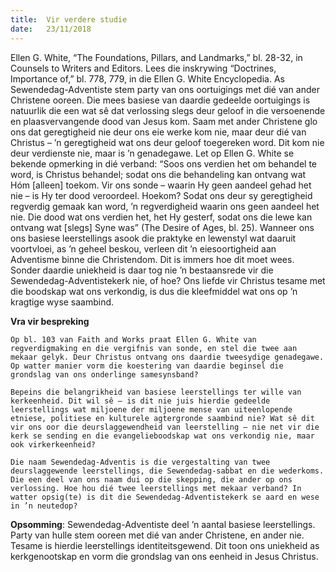 ```yaml
---
title:  Vir verdere studie
date:   23/11/2018
---
```


Ellen G. White, “The Foundations, Pillars, and Landmarks,” bl. 28-32, in Counsels to Writers and Editors. Lees die inskrywing “Doctrines, Importance of,” bl. 778, 779, in die Ellen G. White Encyclopedia. As Sewendedag-Adventiste stem party van ons oortuigings met dié van ander Christene ooreen. Die mees basiese van daardie gedeelde oortuigings is natuurlik die een wat sê dat verlossing slegs deur geloof in die versoenende en plaasvervangende dood van Jesus kom. Saam met ander Christene glo ons dat geregtigheid nie deur ons eie werke kom nie, maar deur dié van Christus – ’n geregtigheid wat ons deur geloof toegereken word. Dit kom nie deur verdienste nie, maar is ’n genadegawe. Let op Ellen G. White se bekende opmerking in dié verband: “Soos ons verdien het om behandel te word, is Christus behandel; sodat ons die behandeling kan ontvang wat Hóm [alleen] toekom. Vir ons sonde – waarin Hy geen aandeel gehad het nie – is Hy ter dood veroordeel. Hoekom? Sodat ons deur sy geregtigheid regverdig gemaak kan word, ’n regverdigheid waarin ons geen aandeel het nie. Die dood wat ons verdien het, het Hy gesterf, sodat ons die lewe kan ontvang wat [slegs] Syne was” (The Desire of Ages, bl. 25). Wanneer ons ons basiese leerstellings asook die praktyke en lewenstyl wat daaruit voortvloei, as ’n geheel beskou, verleen dit ’n eiesoortigheid aan Adventisme binne die Christendom. Dit is immers hoe dit moet wees. Sonder daardie uniekheid is daar tog nie ’n bestaansrede vir die Sewendedag-Adventistekerk nie, of hoe? Ons liefde vir Christus tesame met die boodskap wat ons verkondig, is dus die kleefmiddel wat ons op ’n kragtige wyse saambind. 

**Vra vir bespreking** 

`Op bl. 103 van Faith and Works praat Ellen G. White van regverdigmaking en die vergifnis van sonde, en stel die twee aan mekaar gelyk. Deur Christus ontvang ons daardie tweesydige genadegawe. Op watter manier vorm die koestering van daardie beginsel die grondslag van ons onderlinge samesynsband?`

`Bepeins die belangrikheid van basiese leerstellings ter wille van kerkeenheid. Dit wil sê – is dit nie juis hierdie gedeelde leerstellings wat miljoene der miljoene mense van uiteenlopende etniese, politiese en kulturele agtergronde saambind nie? Wat sê dit vir ons oor die deurslaggewendheid van leerstelling – nie net vir die kerk se sending en die evangelieboodskap wat ons verkondig nie, maar ook virkerkeenheid?` 

`Die naam Sewendedag-Adventis is die vergestalting van twee deurslaggewende leerstellings, die Sewendedag-sabbat en die wederkoms. Die een deel van ons naam dui op die skepping, die ander op ons verlossing. Hoe hou dié twee leerstellings met mekaar verband? In watter opsig(te) is dit die Sewendedag-Adventistekerk se aard en wese in ’n neutedop?` 

**Opsomming**: Sewendedag-Adventiste deel ’n aantal basiese leerstellings. Party van hulle stem ooreen met dié van ander Christene, en ander nie. Tesame is hierdie leerstellings identiteitsgewend. Dit toon ons uniekheid as kerkgenootskap en vorm die grondslag van ons eenheid in Jesus Christus.